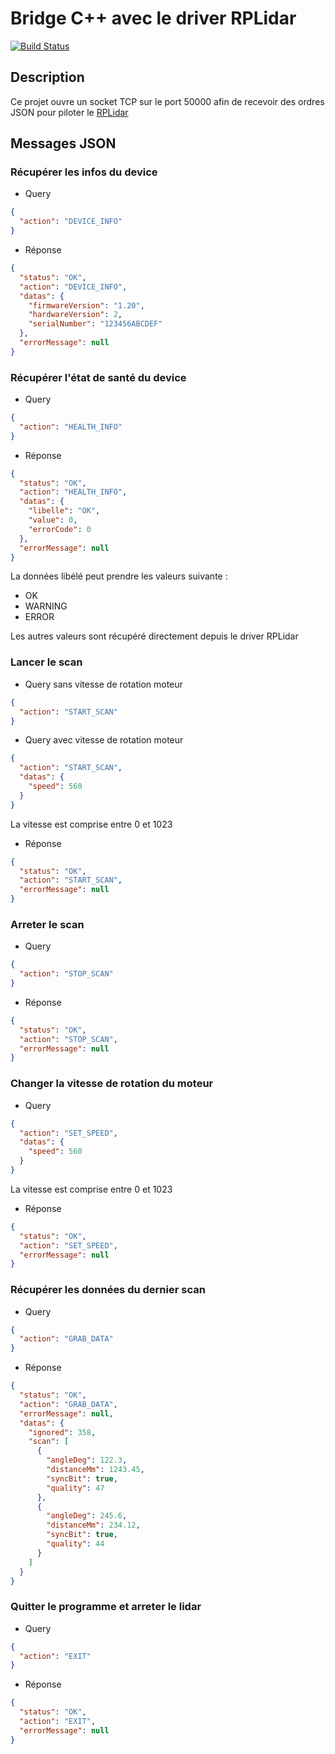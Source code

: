 # Bridge C++ avec le driver RPLidar
[![Build Status](https://travis-ci.org/ARIG-Robotique/rplidar-bridge.svg?branch=master)](https://travis-ci.org/ARIG-Robotique/rplidar-bridge)

## Description

Ce projet ouvre un socket TCP sur le port 50000 afin de recevoir des ordres
JSON pour piloter le [RPLidar](http://www.slamtec.com/en/Lidar)

## Messages JSON

### Récupérer les infos du device

* Query
```json
{
  "action": "DEVICE_INFO"
}
```

* Réponse
```json
{
  "status": "OK",
  "action": "DEVICE_INFO",
  "datas": {
    "firmwareVersion": "1.20",
    "hardwareVersion": 2,
    "serialNumber": "123456ABCDEF"
  },
  "errorMessage": null
}
```

### Récupérer l'état de santé du device

* Query
```json
{
  "action": "HEALTH_INFO"
}
```

* Réponse
```json
{
  "status": "OK",
  "action": "HEALTH_INFO",
  "datas": {
    "libelle": "OK",
    "value": 0,
    "errorCode": 0
  },
  "errorMessage": null
}
```

La données libélé peut prendre les valeurs suivante :

* OK
* WARNING
* ERROR

Les autres valeurs sont récupéré directement depuis le driver RPLidar

### Lancer le scan

* Query sans vitesse de rotation moteur
```json
{
  "action": "START_SCAN"
}
```
* Query avec vitesse de rotation moteur
```json
{
  "action": "START_SCAN",
  "datas": {
    "speed": 560
  }
}
```

La vitesse est comprise entre 0 et 1023

* Réponse
```json
{
  "status": "OK",
  "action": "START_SCAN",
  "errorMessage": null
}
```

### Arreter le scan

* Query
```json
{
  "action": "STOP_SCAN"
}
```

* Réponse
```json
{
  "status": "OK",
  "action": "STOP_SCAN",
  "errorMessage": null
}
```

### Changer la vitesse de rotation du moteur

* Query
```json
{
  "action": "SET_SPEED",
  "datas": {
    "speed": 560
  }
}
```

La vitesse est comprise entre 0 et 1023

* Réponse
```json
{
  "status": "OK",
  "action": "SET_SPEED",
  "errorMessage": null
}
```

### Récupérer les données du dernier scan

* Query

```json
{
  "action": "GRAB_DATA"
}
```

* Réponse
```json
{
  "status": "OK",
  "action": "GRAB_DATA",
  "errorMessage": null,
  "datas": {
    "ignored": 358,
    "scan": [
      {
        "angleDeg": 122.3,
        "distanceMm": 1243.45,
        "syncBit": true,
        "quality": 47
      },
      {
        "angleDeg": 245.6,
        "distanceMm": 234.12,
        "syncBit": true,
        "quality": 44
      }
    ]
  }
}
```
### Quitter le programme et arreter le lidar

* Query
```json
{
  "action": "EXIT"
}
```

* Réponse
```json
{
  "status": "OK",
  "action": "EXIT",
  "errorMessage": null
}
```
